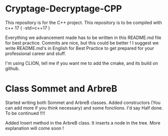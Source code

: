 # Cryptage-Decryptage-CPP
This repository is for the C++ project.
This repository is to be compiled with c++ 17 ( -std=c++17 )

Everything we advancement made has to be written in this README.md file for best practice. Commits are nice, but this could be better !
I suggest we write README.md's in English for Best Practice to get prepared for your professional career and stuff.

I'm using CLION, tell me if you want me to add the cmake, and its build on github.

# Class Sommet and ArbreB

Started writing both Sommet and ArbreB classes. Added constructors (You can add more if you think necessary) and some fonctions. I'd say Half done. To be continued !!!!

Added Insert method in the ArbreB class. It inserts a node in the tree. More explanation will come soon !